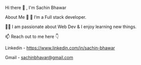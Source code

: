 
Hi there 👋 , I'm Sachin Bhawar
 
About Me 🚀
🌱 I’m a Full stack developer.

👨‍💻 I am passionate about Web Dev & I enjoy learning new things.

📫 Reach out to me here 👇

Linkedin - https://www.linkedin.com/in/sachin-bhawar

Gmail - sachinbhavar@gmail.com
